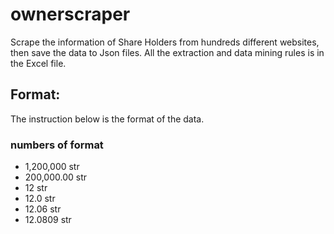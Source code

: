 # ownerscraper
Scrape the information of Share Holders from hundreds different websites, then save the data to Json files.
All the extraction and data mining rules is in the Excel file.

## Format:
The instruction below  is the format of the data.

### numbers of format
* 1,200,000 str
* 200,000.00 str
* 12 str
* 12.0 str
* 12.06 str
* 12.0809 str